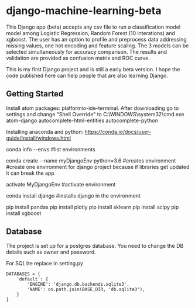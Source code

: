 # django-machine-learning-beta

This Django app (beta) accepts any csv file to run a classification model model among Logistic Regression, Random Forest (10 interations) and xgboost. The user has an option to profile and preprocess data addressing missing values, one hot encoding and feature scaling. The 3 models can be selected simultaneously for accuracy comparison. The results and validation are provided as confusion matrix and ROC curve.

This is my first Django project and is still a early beta version. I hope the code published here
can help people that are also learning Django.

## Getting Started

Install atom
packages:
platformio-ide-terminal. After downloading go to settings and change "Shell Override" to C:\WINDOWS\system32\cmd.exe
atom-django
autocomplete-html-entities
autocomplete-python

Installing anaconda and python:
https://conda.io/docs/user-guide/install/windows.html

conda info --envs #list environments

conda create --name myDjangoEnv python=3.6 #creates environment #create one environment for django project because if libraries get updated it can break the app

activate MyDjangoEnv #activate environment

conda install django #installs django in the environment 

pip install pandas
pip install plotly
pip install sklearn
pip install scipy
pip install xgboost


## Database

The project is set up for a postgres database. You need to change the DB details such as owner and password.

For SQLlite replace in setting.py

```
DATABASES = {
    'default': {
        'ENGINE': 'django.db.backends.sqlite3',
        'NAME': os.path.join(BASE_DIR, 'db.sqlite3'),
    }
}
```